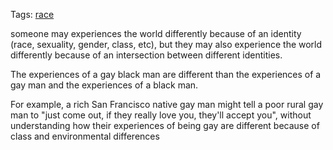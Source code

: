 Tags: [race](race.md)

someone may experiences the world differently because of an identity (race, sexuality, gender, class, etc), but they may also experience the world differently because of an intersection between different identities.

The experiences of a gay black man are different than the experiences of a gay man and the experiences of a black man. 

For example, a rich San Francisco native gay man might tell a poor rural gay man to "just come out, if they really love you, they'll accept you", without understanding how their experiences of being gay are different because of class and environmental differences
